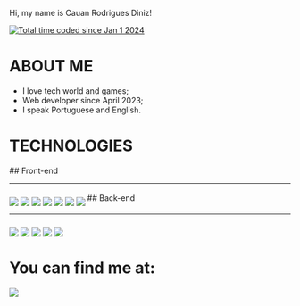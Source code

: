 Hi, my name is Cauan Rodrigues Diniz!

<a href="https://wakatime.com/@018cc699-68f8-49b6-806f-8e6519096fda"><img src="https://wakatime.com/badge/user/018cc699-68f8-49b6-806f-8e6519096fda.svg" alt="Total time coded since Jan 1 2024" /></a>

# ABOUT ME
* I love tech world and games;
* Web developer since April 2023;
* I speak Portuguese and English.

# TECHNOLOGIES

<div>
  ## Front-end
  <hr>
  <img align="center" style="margin-top: 10px;" src="https://img.shields.io/badge/HTML5-E34F26?style=for-the-badge&logo=html5&logoColor=white">
  <img align="center" style="margin-top: 10px;" src="https://img.shields.io/badge/CSS3-1572B6?style=for-the-badge&logo=css3&logoColor=white">
	<img align="center" style="margin-top: 10px;" src="https://img.shields.io/badge/JavaScript-F7DF1E?style=for-the-badge&logo=javascript&logoColor=black">
  <img align="center" style="margin-top: 10px;" src="https://img.shields.io/badge/TypeScript-007ACC?style=for-the-badge&logo=typescript&logoColor=white">
	<img align="center" style="margin-top: 10px;" src="https://img.shields.io/badge/React-20232A?style=for-the-badge&logo=react&logoColor=61DAFB">
  <img align="center" style="margin-top: 10px;" src="https://img.shields.io/badge/next%20js-000000?style=for-the-badge&logo=nextdotjs&logoColor=white">
  <img align="center" style="margin-top: 10px;" src="https://img.shields.io/badge/Tailwind_CSS-38B2AC?style=for-the-badge&logo=tailwind-css&logoColor=white">
  ## Back-end
  <hr>
	<img align="center" style="margin-top: 10px;" src="https://img.shields.io/badge/Node.js-43853D?style=for-the-badge&logo=node.js&logoColor=white">
  <img align="center" style="margin-top: 10px;" src="https://img.shields.io/badge/MongoDB-4EA94B?style=for-the-badge&logo=mongodb&logoColor=white">
  <img align="center" style="margin-top: 10px;" src="https://img.shields.io/badge/Prisma-3982CE?style=for-the-badge&logo=Prisma&logoColor=white">
  <img align="center" style="margin-top: 10px;" src="https://img.shields.io/badge/Express%20js-000000?style=for-the-badge&logo=express&logoColor=white">
  <img align="center" style="margin-top: 10px;" src="https://img.shields.io/badge/PostgreSQL-316192?style=for-the-badge&logo=postgresql&logoColor=white">
</div>

# You can find me at:
<div>
    <a href="https://www.linkedin.com/in/cauandiniz/" target="_blank"><img src="https://img.shields.io/badge/-LinkedIn-%230077B5?style=for-the-badge&logo=linkedin&logoColor=white" target="_blank"></a>
</div>
